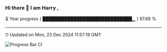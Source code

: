 ### Hi there 👋 I am Harry , 

⏳ Year progress { █████████████████████████████▁ } 97.68 %

---

⏰ Updated on Mon, 23 Dec 2024 11:57:19 GMT

![Progress Bar CI](https://github.com/duykhang68/duykhang68/workflows/Progress%20Bar%20CI/badge.svg)
